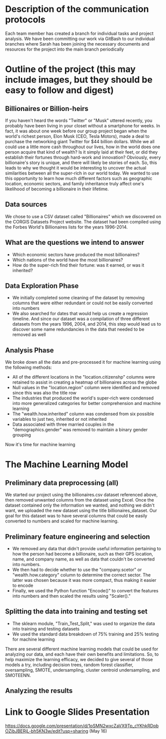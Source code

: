# Description of the communication protocols
Each team member has created a branch for individual tasks and project analysis.  We have been committing our work via GitBash to our individual branches where Sarah has been joining the necessary documents and resources for the project into the main branch periodically


# Outline of the project (this may include images, but they should be easy to follow and digest)

## Billionaires or Billion-heirs
If you haven't heard the words "Twitter" or "Musk" uttered recently, you probably have been living in your closet without a smartphone for weeks.  In fact, it was about one week before our group project began when the world's richest person, Elon Musk (CEO, Tesla Motors), made a deal to purchase the networking giant Twitter for $44 billion dollars.  While we all could use a little more cash throughout our lives, how in the world does one person acquire that kind of wealth?  Is it simply laid at their feet, or did they establish their fortunes through hard-work and innovation?  Obviously, every billionaire's story is unique, and there will likely be stories of each.  So, this leads to why we thought it would be interesting to uncover the actual similarities between all the super-rich in our world today.  We wanted to use this opportunity to learn how much different factors such as geographic location, economic sectors, and family inheritance truly affect one's likelihood of becoming a billionaire in their lifetime.

## Data sources
We chose to use a CSV dataset called "Billionaires" which we discovered on the CORGIS Datasets Project website.  The dataset had been compiled using the Forbes World's Billionaires lists for the years 1996-2014.

## What are the questions we intend to answer
* Which economic sectors have produced the most billionaires?
* Which nations of the world have the most billionaires?
* How do the super-rich find their fortune: was it earned, or was it inherited?

## Data Exploration Phase
* We initially completed some cleaning of the dataset by removing columns that were either redundant or could not be easily converted into numbers
* We also searched for dates that would help us create a regression timeline.  And since our dataset was a compilation of three different datasets from the years 1996, 2004, and 2014, this step would lead us to discover some name redundancies in the data that needed to be removed as well

## Analysis Phase
We broke down all the data and pre-processed it for machine learning using the following methods:
* All of the different locations in the "location.citizenshp" columns were retained to assist in creating a heatmap of billionaires across the globe
* Null values in the "location.region" column were identified and removed since this was also the title row
* The industries that produced the world's super-rich were condensed into more generalized categories for better comprehension and machine learning
* The "wealth.how.inherited" column was condensed from six possible variables to just two, inherited or not inherited
* Data associated with three married couples in the "demographics.gender" was removed to maintain a binary gender grouping

Now it's time for machine learning

# The Machine Learning Model

## Preliminary data preprocessing (all)
We started our project using the billionaires.csv dataset referenced above, then removed unwanted columns from the dataset using Excel.  Once the dataset contained only the information we wanted, and nothing we didn't want, we uploaded the new dataset using the title billionaires_dataset.  Our goal for this dataset was to have several columns that could be easily converted to numbers and scaled for machine learning.

## Preliminary feature engineering and selection
* We removed any data that didn't provide useful information pertaining to how the person had become a billionaire, such as their GPS location, name, and company name, as well as data that couldn't be converted into numbers.
* We then had to decide whether to use the "company.scetor" or "wealth.how.category" column to determine the correct sector.  The latter was chosen because it was more compact, thus making it easier to encode
* Finally, we used the Python function "Encode()" to convert the features into numbers and then scaled the results using "Scaler()."

## Splitting the data into training and testing set
* The sklearn module, "Train_Test_Split," was used to organize the data into training and testing datasets
* We used the standard data breakdown of 75% training and 25% testing for machine learning

There are several different machine learning models that could be used for analyzing our data, and each have their own benefits and limitations.  So, to help maximize the learning efficacy, we decided to give several of those models a try, including decision trees, random forest classifier, oversampling, SMOTE, undersampling, cluster centroid undersampling, and SMOTEENN.

## Analyzing the results

# Link to Google Slides Presentation
https://docs.google.com/presentation/d/1pSMN2wxcZaVX9Tp_cYKhkRDpbOZibJBERjL-bh5KN3w/edit?usp=sharing (May 16)
